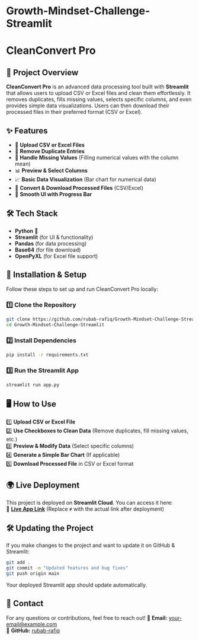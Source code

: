 # Growth-Mindset-Challenge-Streamlit
# CleanConvert Pro

## 📌 Project Overview
**CleanConvert Pro** is an advanced data processing tool built with **Streamlit** that allows users to upload CSV or Excel files and clean them effortlessly. It removes duplicates, fills missing values, selects specific columns, and even provides simple data visualizations. Users can then download their processed files in their preferred format (CSV or Excel).

## ✨ Features
- 📂 **Upload CSV or Excel Files**
- 🧹 **Remove Duplicate Entries**
- 🔄 **Handle Missing Values** (Filling numerical values with the column mean)
- 📊 **Preview & Select Columns**
- 📈 **Basic Data Visualization** (Bar chart for numerical data)
- 💾 **Convert & Download Processed Files** (CSV/Excel)
- 🚀 **Smooth UI with Progress Bar**

## 🛠️ Tech Stack
- **Python** 🐍
- **Streamlit** (for UI & functionality)
- **Pandas** (for data processing)
- **Base64** (for file download)
- **OpenPyXL** (for Excel file support)

## 🚀 Installation & Setup
Follow these steps to set up and run CleanConvert Pro locally:

### 1️⃣ Clone the Repository
```bash
git clone https://github.com/rubab-rafiq/Growth-Mindset-Challenge-Streamlit.git
cd Growth-Mindset-Challenge-Streamlit
```

### 2️⃣ Install Dependencies
```bash
pip install -r requirements.txt
```

### 3️⃣ Run the Streamlit App
```bash
streamlit run app.py
```

## 🖥️ How to Use
1️⃣ **Upload CSV or Excel File**  
2️⃣ **Use Checkboxes to Clean Data** (Remove duplicates, fill missing values, etc.)  
3️⃣ **Preview & Modify Data** (Select specific columns)  
4️⃣ **Generate a Simple Bar Chart** (If applicable)  
5️⃣ **Download Processed File** in CSV or Excel format  

## 🌍 Live Deployment
This project is deployed on **Streamlit Cloud**. You can access it here:  
🔗 **[Live App Link](#)** (Replace `#` with the actual link after deployment)

## 🛠️ Updating the Project
If you make changes to the project and want to update it on GitHub & Streamlit:
```bash
git add .
git commit -m "Updated features and bug fixes"
git push origin main
```
Your deployed Streamlit app should update automatically.

## 📩 Contact
For any questions or contributions, feel free to reach out!
📧 **Email:** your-email@example.com  
🐙 **GitHub:** [rubab-rafiq](https://github.com/rubab-rafiq)


